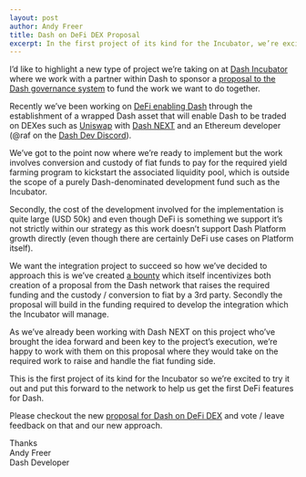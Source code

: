 ```yaml
---
layout: post
author: Andy Freer
title: Dash on DeFi DEX Proposal
excerpt: In the first project of its kind for the Incubator, we’re excited to be supporting Dash Next in bringing DeFi to Dash. 
---
```

I’d like to highlight a new type of project we’re taking on at [Dash Incubator](https://dashincubator.app/) where we work with a partner within Dash to sponsor a [proposal to the Dash governance system](https://www.dashcentral.org/p/) to fund the work we want to do together.

Recently we’ve been working on [DeFi enabling Dash](https://trello.com/c/rSjuWCp3/103-wrapped-dash-on-ethereum) through the establishment of a wrapped Dash asset that will enable Dash to be traded on DEXes such as [Uniswap](https://uniswap.org/) with [Dash NEXT](https://dashnext.org/) and an Ethereum developer (@raf on the [Dash Dev Discord](https://discord.gg/mU79ZWx)).

We’ve got to the point now where we’re ready to implement but the work involves conversion and custody of fiat funds to pay for the required yield farming program to kickstart the associated liquidity pool, which is outside the scope of a purely Dash-denominated development fund such as the Incubator.

Secondly, the cost of the development involved for the implementation is quite large (USD 50k) and even though DeFi is something we support it’s not strictly within our strategy as this work doesn’t support Dash Platform growth directly (even though there are certainly DeFi use cases on Platform itself).

We want the integration project to succeed so how we’ve decided to approach this is we’ve created [a bounty](https://trello.com/c/SNvAnAvk/115-defi-ren-dash-integration) which itself incentivizes both creation of a proposal from the Dash network that raises the required funding and the custody / conversion to fiat by a 3rd party.  Secondly the proposal will build in the funding required to develop the integration which the Incubator will manage.

As we’ve already been working with Dash NEXT on this project who’ve brought the idea forward and been key to the project’s execution, we’re happy to work with them on this proposal where they would take on the required work to raise and handle the fiat funding side.

This is the first project of its kind for the Incubator so we’re excited to try it out and put this forward to the network to help us get the first DeFi features for Dash.

Please checkout the new [proposal for Dash on DeFi DEX](https://www.dashcentral.org/p/) and vote / leave feedback on that and our new approach.


Thanks<br>
Andy Freer<br>
Dash Developer
